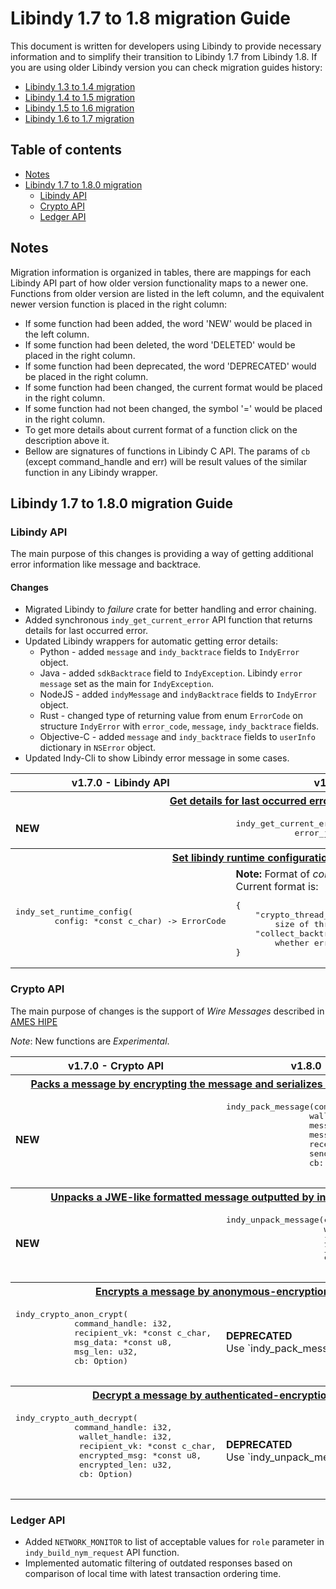 <!-- markdownlint-disable MD033 -->

# Libindy 1.7 to 1.8 migration Guide

This document is written for developers using Libindy to provide necessary information and
to simplify their transition to Libindy 1.7 from Libindy 1.8. If you are using older Libindy
version you can check migration guides history:

* [Libindy 1.3 to 1.4 migration](https://github.com/hyperledger/indy-sdk/blob/v1.4.0/doc/migration-guide.md)
* [Libindy 1.4 to 1.5 migration](https://github.com/hyperledger/indy-sdk/blob/v1.5.0/doc/migration-guide-1.4.0-1.5.0.md)
* [Libindy 1.5 to 1.6 migration](https://github.com/hyperledger/indy-sdk/blob/v1.6.0/doc/migration-guide-1.5.0-1.6.0.md)
* [Libindy 1.6 to 1.7 migration](https://github.com/hyperledger/indy-sdk/blob/v1.7.0/doc/migration-guide-1.6.0-1.7.0.md)

## Table of contents

* [Notes](#notes)
* [Libindy 1.7 to 1.8.0 migration](#libindy-17-to-180-migration-guide)
    * [Libindy API](#libindy-api)
    * [Crypto API](#crypto-api)
    * [Ledger API](#ledger-api)

## Notes

Migration information is organized in tables, there are mappings for each Libindy API part of how older version functionality maps to a newer one.
Functions from older version are listed in the left column, and the equivalent newer version function is placed in the right column:

* If some function had been added, the word 'NEW' would be placed in the left column.
* If some function had been deleted, the word 'DELETED' would be placed in the right column.
* If some function had been deprecated, the word 'DEPRECATED' would be placed in the right column.
* If some function had been changed, the current format would be placed in the right column.
* If some function had not been changed, the symbol '=' would be placed in the right column.
* To get more details about current format of a function click on the description above it.
* Bellow are signatures of functions in Libindy C API.
  The params of ```cb``` (except command_handle and err) will be result values of the similar function in any Libindy wrapper.

## Libindy 1.7 to 1.8.0 migration Guide

### Libindy API

The main purpose of this changes is providing a way of getting additional error information like message and backtrace.

#### Changes
* Migrated Libindy to *failure* crate for better handling and error chaining.
* Added synchronous `indy_get_current_error` API function that returns details for last occurred error. 
* Updated Libindy wrappers for automatic getting error details:
    * Python - added `message` and `indy_backtrace` fields to `IndyError` object.
    * Java - added `sdkBacktrace` field to `IndyException`. Libindy `error message` set as the main for `IndyException`.
    * NodeJS - added `indyMessage` and `indyBacktrace` fields to `IndyError` object.
    * Rust - changed type of returning value from enum `ErrorCode` on structure `IndyError` with `error_code`, `message`, `indy_backtrace` fields.
    * Objective-C - added `message` and `indy_backtrace` fields to `userInfo` dictionary in `NSError` object. 
* Updated Indy-Cli to show Libindy error message in some cases.

<table>
    <tr>  
      <th>v1.7.0 - Libindy API</th>
      <th>v1.8.0 - Libindy API</th>
    </tr>
    <tr>
      <th colspan="2">
          <a href="https://github.com/hyperledger/indy-sdk/blob/v1.8.0/libindy/src/api/mod.rs#L266">
              Get details for last occurred error.
          </a>
      </th>
    <tr>
    <tr>
      <td>
          <b>NEW</b>
      </td>
      <td>
<pre>indy_get_current_error(
            error_json_p: *mut *const c_char)</pre>
      </td>
    </tr>
    <tr>
      <th colspan="2">
          <a href="https://github.com/hyperledger/indy-sdk/blob/v1.8.0/libindy/src/api/mod.rs#L239">
              Set libindy runtime configuration
          </a>
      </th>
    <tr>
    <tr>
      <td>
<pre>indy_set_runtime_config(
        config: *const c_char) -> ErrorCode</pre>
      </td>
      <td>
        <b>Note:</b> Format of <i>config</i> parameter was changed. Current format is:
<pre>
{
    "crypto_thread_pool_size": Optional[int] - 
        size of thread pool 
    "collect_backtrace": Optional<[bool] - 
        whether errors backtrace should be collected
}
</pre>
      </td>
    </tr>
</table>

### Crypto API

The main purpose of changes is the support of *Wire Messages* described in [AMES HIPE](https://github.com/hyperledger/indy-hipe/pull/43)

*Note*: New functions are *Experimental*. 

<table>
    <tr>  
      <th>v1.7.0 - Crypto API</th>
      <th>v1.8.0 - Crypto API</th>
    </tr>
    <tr>
      <th colspan="2">
          <a href="https://github.com/hyperledger/indy-sdk/blob/v1.7.0/libindy/src/api/crypto.rs#L565">
              Packs a message by encrypting the message and serializes it in a JWE-like format
          </a>
      </th>
    <tr>
    <tr>
      <td>
          <b>NEW</b>
      </td>
      <td>
          <pre>
indy_pack_message(command_handle: i32,
                 wallet_handle: i32,
                 message: *const u8,
                 message_len: u32,
                 receiver_keys: *const c_char,
                 sender: *const c_char,
                 cb: Option<extern fn(xcommand_handle: i32,
                                      err: ErrorCode,
                                      jwe_data: *const u8, 
                                      jwe_len: u32)>)
          </pre>
      </td>
    </tr>
    <tr>
      <th colspan="2">
          <a href="https://github.com/hyperledger/indy-sdk/blob/v1.7.0/libindy/src/api/crypto.rs#L673">
              Unpacks a JWE-like formatted message outputted by indy_pack_message
          </a>
      </th>
    <tr>
    <tr>
      <td>
          <b>NEW</b>
      </td>
      <td>
          <pre>
indy_unpack_message(command_handle: i32,
                    wallet_handle: i32,
                    jwe_data: *const u8,
                    jwe_len: u32,
                    cb: Option<extern fn(xcommand_handle: i32,
                                         err: ErrorCode,
                                         res_json_data : *const u8,
                                         res_json_len : u32)>)
          </pre>
      </td>
    </tr>
    <tr>
      <th colspan="2">
          <a href="https://github.com/hyperledger/indy-sdk/blob/v1.7.0/libindy/src/api/crypto.rs#L371">
              Encrypts a message by anonymous-encryption scheme
          </a>
      </th>
    <tr>
    <tr>
      <td>
          <pre>
indy_crypto_anon_crypt(
            command_handle: i32,
            recipient_vk: *const c_char,
            msg_data: *const u8,
            msg_len: u32,
            cb: Option<extern fn(command_handle_: i32,
                                 err: ErrorCode,
                                 encrypted_msg: *const u8,
                                 encrypted_len: u32)>)
          </pre>
      </td>
      <td>
          <b>DEPRECATED</b><br>
          Use `indy_pack_message` instead
      </td>
    </tr>
    <tr>
      <th colspan="2">
          <a href="https://github.com/hyperledger/indy-sdk/blob/v1.7.0/libindy/src/api/crypto.rs#L432">
              Decrypt a message by authenticated-encryption scheme
          </a>
      </th>
    <tr>
    <tr>
      <td>
          <pre>
indy_crypto_auth_decrypt(
            command_handle: i32,
             wallet_handle: i32,
             recipient_vk: *const c_char,
             encrypted_msg: *const u8,
             encrypted_len: u32,
             cb: Option<extern fn(command_handle_: IndyHandle,
                                  err: ErrorCode,
                                  sender_vk: *const c_char,
                                  msg_data: *const u8,
                                  msg_len: u32)>)
          </pre>
      </td>
      <td>
          <b>DEPRECATED</b><br>
          Use `indy_unpack_message` instead
      </td>
    </tr>
</table>

### Ledger API
* Added `NETWORK_MONITOR` to list of acceptable values for `role` parameter in `indy_build_nym_request` API function.
* Implemented automatic filtering of outdated responses based on comparison of local time with latest transaction ordering time.

